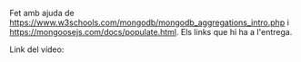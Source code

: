 Fet amb ajuda de https://www.w3schools.com/mongodb/mongodb_aggregations_intro.php i https://mongoosejs.com/docs/populate.html. Els links que hi ha a l'entrega.

Link del vídeo:

